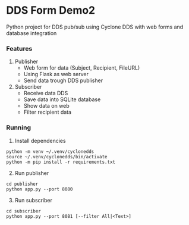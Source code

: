 # DDS Form Demo2
Python project for DDS pub/sub using Cyclone DDS with web forms and database integration

### Features
1. Publisher
    - Web form for data (Subject, Recipient, FileURL)
    - Using Flask as web server
    - Send data trough DDS publisher
2. Subscriber
    - Receive data DDS
    - Save data into SQLite database
    - Show data on web
    - Filter recipient data
 
### Running
1. Install dependencies
```
python -m venv ~/.venv/cyclonedds
source ~/.venv/cyclonedds/bin/activate
python -m pip install -r requirements.txt
```
2. Run publisher
```
cd publisher
python app.py --port 8080
```
3. Run subscriber
```
cd subscriber
python app.py --port 8081 [--filter All|<Text>]
```